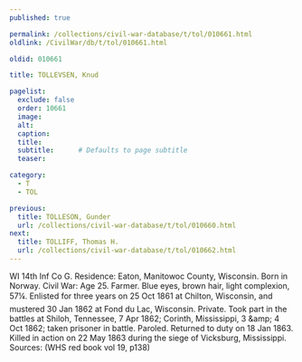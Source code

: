 ```yaml
---
published: true

permalink: /collections/civil-war-database/t/tol/010661.html
oldlink: /CivilWar/db/t/tol/010661.html

oldid: 010661

title: TOLLEVSEN, Knud

pagelist:
  exclude: false
  order: 10661
  image: 
  alt:
  caption:
  title:
  subtitle:      # Defaults to page subtitle
  teaser:

category: 
  - T 
  - TOL

previous:
  title: TOLLESON, Gunder
  url: /collections/civil-war-database/t/tol/010660.html  
next:
  title: TOLLIFF, Thomas H.
  url: /collections/civil-war-database/t/tol/010662.html   
---
```

WI 14th Inf Co G. Residence: Eaton, Manitowoc County, Wisconsin. Born in Norway. Civil War: Age 25. Farmer. Blue eyes, brown hair, light complexion, 5&#146;7&frac14;&#148;. Enlisted for three years on 25 Oct 1861 at Chilton, Wisconsin, and mustered 30 Jan 1862 at Fond du Lac, Wisconsin. Private. Took part in the battles at Shiloh, Tennessee, 7 Apr 1862; Corinth, Mississippi, 3 &amp;amp; 4 Oct 1862; taken prisoner in battle. Paroled. Returned to duty on 18 Jan 1863. Killed in action on 22 May 1863 during the siege of Vicksburg, Mississippi. Sources: (WHS red book vol 19, p138)